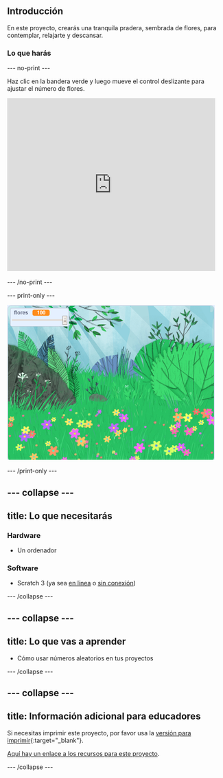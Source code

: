 ## Introducción

En este proyecto, crearás una tranquila pradera, sembrada de flores, para contemplar, relajarte y descansar.

### Lo que harás

--- no-print ---

Haz clic en la bandera verde y luego mueve el control deslizante para ajustar el número de flores.

<div>
<iframe src="https://scratch.mit.edu/projects/394001167/embed" allowtransparency="true" width="485" height="402" frameborder="0" scrolling="no" allowfullscreen></iframe>
</div>

--- /no-print ---

--- print-only ---

![Proyecto terminado](images/banner.png)

--- /print-only ---

--- collapse ---
---
title: Lo que necesitarás
---

### Hardware

- Un ordenador

### Software

+ Scratch 3 (ya sea [en línea](http://rpf.io/scratchon) o [sin conexión](http://rpf.io/scratchoff))

--- /collapse ---

--- collapse ---
---
title: Lo que vas a aprender
---

- Cómo usar números aleatorios en tus proyectos

--- /collapse ---

--- collapse ---
---
title: Información adicional para educadores
---

Si necesitas imprimir este proyecto, por favor usa la [versión para imprimir](https://projects.raspberrypi.org/es-ES/projects/mindful-meadow/print){:target="_blank"}.

[Aquí hay un enlace a los recursos para este proyecto](http://rpf.io/p/es-ES/mindful-meadow-get).

--- /collapse ---
